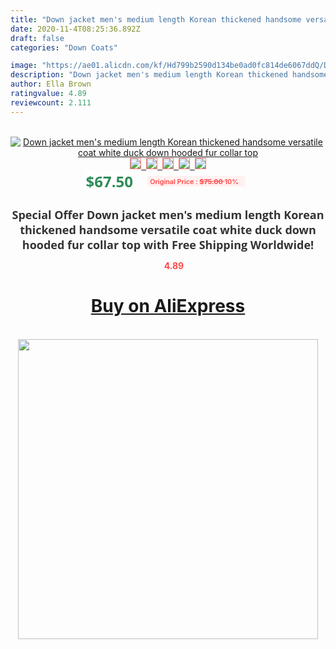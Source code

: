 ```yaml
---
title: "Down jacket men's medium length Korean thickened handsome versatile coat white duck down hooded fur collar top"
date: 2020-11-4T08:25:36.892Z
draft: false
categories: "Down Coats"

image: "https://ae01.alicdn.com/kf/Hd799b2590d134be0ad0fc814de6067ddQ/Down-jacket-men-s-medium-length-Korean-thickened-handsome-versatile-coat-white-duck-down-hooded-fur.jpg"
description: "Down jacket men's medium length Korean thickened handsome versatile coat white duck down hooded fur collar top"
author: Ella Brown
ratingvalue: 4.89
reviewcount: 2.111
---
```

<br>
<div style="text-align: center;">
<a href="https://s.click.aliexpress.com/e/_9Qb4cd" target="_blank" rel="nofollow noopener noreferrer"><img alt="Down jacket men's medium length Korean thickened handsome versatile coat white duck down hooded fur collar top" class="magnifier-image" src="https://ae01.alicdn.com/kf/Hd799b2590d134be0ad0fc814de6067ddQ/Down-jacket-men-s-medium-length-Korean-thickened-handsome-versatile-coat-white-duck-down-hooded-fur.jpg_640x640.jpg">
<br>
<img style="border:1px solid salmon" src="https://ae01.alicdn.com/kf/Hd799b2590d134be0ad0fc814de6067ddQ/Down-jacket-men-s-medium-length-Korean-thickened-handsome-versatile-coat-white-duck-down-hooded-fur.jpg_120x120.jpg">&nbsp;&nbsp;<img style="border:1px solid salmon" src="https://ae01.alicdn.com/kf/Ha143701b214b4e04a7a075328fc179ff8/Down-jacket-men-s-medium-length-Korean-thickened-handsome-versatile-coat-white-duck-down-hooded-fur.jpg_120x120.jpg">&nbsp;&nbsp;<img style="border:1px solid salmon" src="https://ae01.alicdn.com/kf/Hc04137c64933451dab115a6a9d62e062o/Down-jacket-men-s-medium-length-Korean-thickened-handsome-versatile-coat-white-duck-down-hooded-fur.jpg_120x120.jpg">&nbsp;&nbsp;<img style="border:1px solid salmon" src="https://ae01.alicdn.com/kf/H3cb59675a7c84e08bb4202c2eb6c138dF/Down-jacket-men-s-medium-length-Korean-thickened-handsome-versatile-coat-white-duck-down-hooded-fur.jpg_120x120.jpg">&nbsp;&nbsp;<img style="border:1px solid salmon" src="https://ae01.alicdn.com/kf/H33e989965bf74f05be6c8173eb20595bT/Down-jacket-men-s-medium-length-Korean-thickened-handsome-versatile-coat-white-duck-down-hooded-fur.jpg_120x120.jpg"></a></div><br0>
<div style="text-align: center;"><span style="background-color: white; border: 0px; box-sizing: border-box; color: seagreen; display: inline-block; font-family: &quot;open sans&quot; , &quot;arial&quot; , &quot;helvetica&quot; , sans-serif , &quot;heiti&quot;; font-size: 24px; font-stretch: inherit; font-weight: 700; line-height: inherit; margin: 0px 10px 0px 0px; padding: 0px; vertical-align: middle;">$67.50 </span>
<span style="background: rgb(255 , 241 , 241); border-radius: 3px; border: 0px; box-sizing: border-box; color: #ff4747; display: inline-block; font-family: inherit; font-size: 12px; font-stretch: inherit; font-style: inherit; font-variant: inherit; font-weight: 600; line-height: inherit; margin: 0px; padding: 2px 5px; transform: scale(0.9); vertical-align: middle;">Original Price : <b style="text-decoration: line-through;">$75.00 </b> 10%&nbsp;&nbsp;</span></div>
<h1 style="color: #333333; display: inline-block; font-family: &quot;open sans&quot; , &quot;arial&quot; , &quot;helvetica&quot; , sans-serif , &quot;heiti&quot;; font-size: 18px; font-stretch: inherit; font-weight: 700; text-align: center;">Special Offer Down jacket men's medium length Korean thickened handsome versatile coat white duck down hooded fur collar top with Free Shipping Worldwide!</h1>
<div style="color: #ff4747; text-align: center;">
<img src="https://4.bp.blogspot.com/-M0ZcTcb-5uY/XleCXlxnR4I/AAAAAAAAAEc/OrjgMkXV1oMQFaCRZj5HQwOCBcu3w1FegCPcBGAYYCw/s1600/star.png" style="height: 15px;">&nbsp;<b>4.89</b></div>
<div class="button_cont" align="center"><a class="buynow_a" href="https://s.click.aliexpress.com/e/_9Qb4cd" target="_blank" rel="nofollow noopener noreferrer"><H1>Buy on AliExpress</H1></a></div><br>
<div class="separator" style="clear: both; text-align: center;">
<img src="https://lh3.googleusercontent.com/-pTy5HemUv9M/XlePHvY0dAI/AAAAAAAAAE4/0nX5iRUoIWY8eMW9Dpxeirr157OZliDIgCLcBGAsYHQ/s1600/badge.gif" width="480">
</div>
